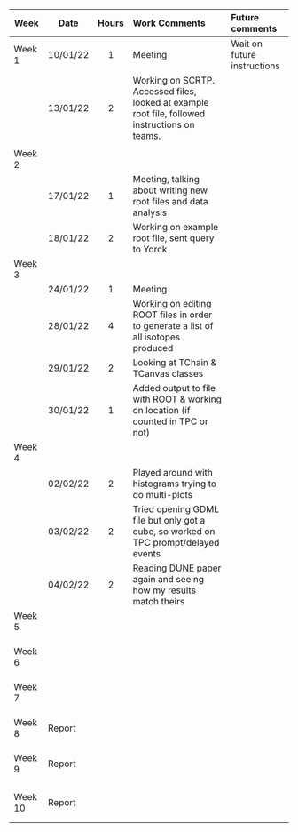 
| Week    | Date     | Hours | Work Comments                                                                                  | Future comments             |
| ------- | -------- |:-----:|:---------------------------------------------------------------------------------------------- |:--------------------------- |
| Week 1  | 10/01/22 |   1   | Meeting                                                                                        | Wait on future instructions |
|         | 13/01/22 |   2   | Working on SCRTP. Accessed files, looked at example root file, followed instructions on teams. |                             |
|         |          |       |                                                                                                |                             |
| Week 2  |          |       |                                                                                                |                             |
|         | 17/01/22 |   1   | Meeting, talking about writing new root files and data analysis                                |                             |
|         | 18/01/22 |   2   | Working on example root file, sent query to Yorck                                              |                             |
| Week 3  |          |       |                                                                                                |                             |
|         | 24/01/22 |   1   | Meeting                                                                                        |                             |
|         | 28/01/22 |   4   | Working on editing ROOT files in order to generate a list of all isotopes produced             |                             |
|         | 29/01/22 |   2   | Looking at TChain & TCanvas classes                                                            |                             |
|         | 30/01/22 |   1   | Added output to file with ROOT & working on location (if counted in TPC or not)                |                             |
| Week 4  |          |       |                                                                                                |                             |
|         | 02/02/22 |   2   | Played around with histograms trying to do multi-plots                                         |                             |
|         | 03/02/22 |   2   | Tried opening GDML file but only got a cube, so worked on TPC prompt/delayed events            |                             |
|         | 04/02/22 |   2   | Reading DUNE paper again and seeing how my results match theirs                                |                             |
| Week 5  |          |       |                                                                                                |                             |
|         |          |       |                                                                                                |                             |
|         |          |       |                                                                                                |                             |
|         |          |       |                                                                                                |                             |
| Week 6  |          |       |                                                                                                |                             |
|         |          |       |                                                                                                |                             |
|         |          |       |                                                                                                |                             |
|         |          |       |                                                                                                |                             |
| Week 7  |          |       |                                                                                                |                             |
|         |          |       |                                                                                                |                             |
|         |          |       |                                                                                                |                             |
|         |          |       |                                                                                                |                             |
| Week 8  |  Report  |       |                                                                                                |                             |
|         |          |       |                                                                                                |                             |
|         |          |       |                                                                                                |                             |
|         |          |       |                                                                                                |                             |
| Week 9  |  Report  |       |                                                                                                |                             |
|         |          |       |                                                                                                |                             |
|         |          |       |                                                                                                |                             |
|         |          |       |                                                                                                |                             |
|         |          |       |                                                                                                |                             |
| Week 10 |  Report  |       |                                                                                                |                             |
|         |          |       |                                                                                                |                             |
|         |          |       |                                                                                                |                             |
